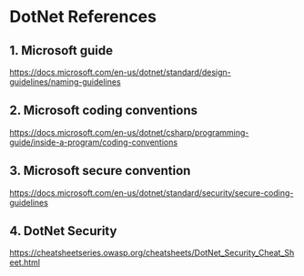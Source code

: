 # DotNet References

## 1. Microsoft guide
https://docs.microsoft.com/en-us/dotnet/standard/design-guidelines/naming-guidelines

## 2. Microsoft coding conventions
https://docs.microsoft.com/en-us/dotnet/csharp/programming-guide/inside-a-program/coding-conventions

## 3. Microsoft secure convention
https://docs.microsoft.com/en-us/dotnet/standard/security/secure-coding-guidelines

## 4. DotNet Security
https://cheatsheetseries.owasp.org/cheatsheets/DotNet_Security_Cheat_Sheet.html